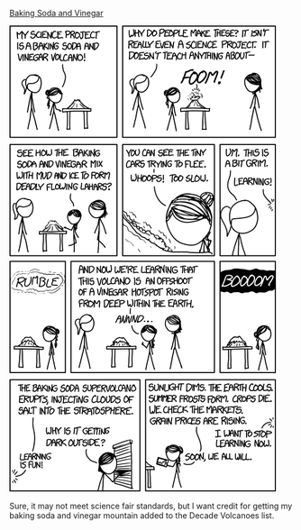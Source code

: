 [Baking Soda and Vinegar](https://xkcd.com/1611)

![Baking Soda and Vinegar](./random_comic.png)

Sure, it may not meet science fair standards, but I want credit for getting my baking soda and vinegar mountain added to the Decade Volcanoes list.

